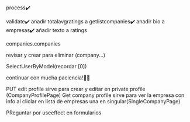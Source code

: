 process✔️

validate✔️
anadir totalavgratings a getlistcompanies✔️
anadir bio a empresas✔️
añadir texto a ratings

companies.companies

revisar y crear para eliminar (company...)

SelectUserByModel(recordar [0])

continuar con mucha paciencia!🫡🫡

PUT edit profile sirve para crear y editar en private profile (CompanyProfilePage)
Get company profile sirve para ver la empresa con info al cliclar en lista de empresas una en singular(SingleCompanyPage)

PReguntar por useeffect en formularios

